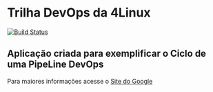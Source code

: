 # Trilha DevOps da 4Linux

<!-- Altere a Flag abaixo com sua URL do Travis -->
[![Build Status](https://travis-ci.org/joaopgioio/DevOpsLab-HelloWorld.svg?branch=master)](https://travis-ci.org/joaopgioio/DevOpsLab-HelloWorld)

## Aplicação criada para exemplificar o Ciclo de uma PipeLine DevOps

Para maiores informações acesse o [Site do Google](https://www.google.com)
